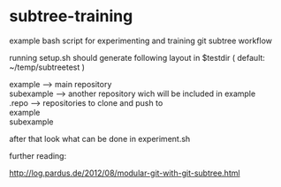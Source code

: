 subtree-training
================

example bash script for experimenting and training git subtree workflow

running setup.sh should generate following layout in 
$testdir ( default: ~/temp/subtreetest ) 

example --> main repository  
subexample --> another repository wich will be included in example  
.repo  --> repositories to clone and push to  
  example  
  subexample  

after that look what can be done in experiment.sh

further reading:

http://log.pardus.de/2012/08/modular-git-with-git-subtree.html


